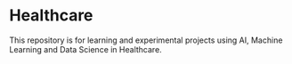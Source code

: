 # Healthcare
This repository is for learning and experimental projects using AI, Machine Learning and Data Science in Healthcare.

